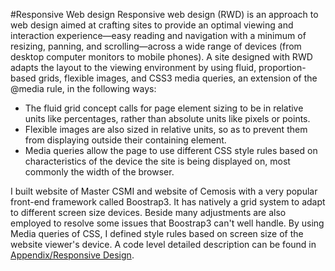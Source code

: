 #Responsive Web design
Responsive web design (RWD) is an approach to web design aimed at crafting sites to provide an optimal viewing and interaction experience—easy reading and navigation with a minimum of resizing, panning, and scrolling—across a wide range of devices (from desktop computer monitors to mobile phones).
A site designed with RWD adapts the layout to the viewing environment by using fluid, proportion-based grids, flexible images, and CSS3 media queries, an extension of the @media rule, in the following ways:

- The fluid grid concept calls for page element sizing to be in relative units like percentages, rather than absolute units like pixels or points.
- Flexible images are also sized in relative units, so as to prevent them from displaying outside their containing element.
- Media queries allow the page to use different CSS style rules based on characteristics of the device the site is being displayed on, most commonly the width of the browser.

I built website of Master CSMI and website of Cemosis with a very popular front-end framework called Boostrap3. It has natively a grid system to adapt to different screen size devices.
Beside many adjustments are also employed to resolve some issues that Boostrap3 can't well handle. By using Media queries of CSS, I defined style rules based on screen size of the website viewer's device.
A code level detailed description can be found in [Appendix/Responsive Design](../Appendix/responsive.md).